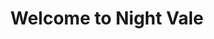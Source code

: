 ---
title:         "Welcome to Night Vale"
description:   "Twice-monthly community updates for the small desert town of Night Vale, featuring local weather, news, announcements from the Sheriff's Secret Police, mysterious lights in the night sky, dark hooded figures with unknowable powers, and cultural events. Turn on your radio and hide. Welcome to Night Vale. (Produced by Commonplace Books. Written by Joseph Fink and Jeffrey Cranor. Narrated by Cecil Baldwin. On Twitter as NightValeRadio)"
url-thumbnail: "http://static.libsyn.com/p/assets/d/5/3/b/d53b7d1fc184b1e3/nightvalelogo-web4.jpg"
url-rss:       "http://nightvale.libsyn.com/rss"
url-web:       "http://welcometonightvale.com/"
url-itunes:    "https://itunes.apple.com/us/podcast/welcome-to-night-vale/id536258179?mt=2&uo=4"
---